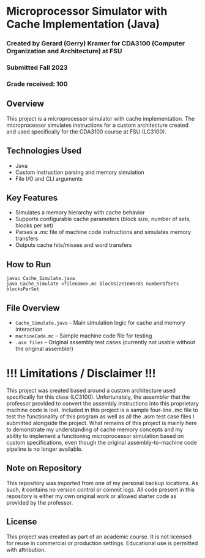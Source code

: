 # Microprocessor Simulator with Cache Implementation (Java)

### Created by Gerard (Gerry) Kramer for CDA3100 (Computer Organization and Architecture) at FSU
### Submitted Fall 2023
### Grade received: 100

## Overview

This project is a microprocessor simulator with cache implementation. The microprocessor simulates instructions for a custom architecture created and used specifically for the CDA3100 course at FSU (LC3100).

## Technologies Used

- Java
- Custom instruction parsing and memory simulation
- File I/O and CLI arguments

## Key Features

- Simulates a memory hierarchy with cache behavior
- Supports configurable cache parameters (block size, number of sets, blocks per set)
- Parses a .mc file of machine code instructions and simulates memory transfers
- Outputs cache hits/misses and word transfers

## How to Run

```
javac Cache_Simulate.java
java Cache_Simulate <filename>.mc blockSizeInWords numberOfSets blocksPerSet
```

## File Overview

- `Cache_Simulate.java` – Main simulation logic for cache and memory interaction
- `machineCode.mc` – Sample machine code file for testing
- `.asm files` – Original assembly test cases (currently not usable without the original assembler)

# !!! Limitations / Disclaimer !!!

This project was created based around a custom architecture used specifically for this class (LC3100). Unfortunately, the assembler that the professor provided to convert the assembly instructions into this proprietary machine code is lost. Included in this project is a sample four-line .mc file to test the functionality of this program as well as all the .asm test case files I submitted alongside the project. What remains of this project is mainly here to demonstrate my understanding of cache memory concepts and my ability to implement a functioning microprocessor simulation based on custom specifications, even though the original assembly-to-machine code pipeline is no longer available.

## Note on Repository

This repository was imported from one of my personal backup locations. As such, it contains no version control or commit logs. All code present in this repository is either my own original work or allowed starter code as provided by the professor.

## License

This project was created as part of an academic course. It is not licensed for reuse in commercial or production settings. Educational use is permitted with attribution.